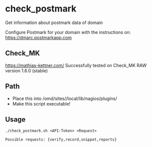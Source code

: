# check_postmark
Get information about postmark data of domain

Configure Postmark for your domain with the instructions on:
https://dmarc.postmarkapp.com

Check_MK
--------
https://mathias-kettner.com/
Successfully tested on Check_MK RAW version 1.6.0 (stable)

Path
----
- Place this into /omd/sites/<SITE>/local/lib/nagios/plugins/
- Make this script executable!

Usage
----

```
./check_postmark.sh <API-Token> <Request>
  
Possible requests: {verify,record,snippet,reports}

```
